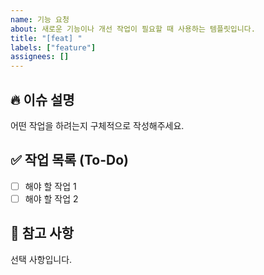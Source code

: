 ```yaml
---
name: 기능 요청
about: 새로운 기능이나 개선 작업이 필요할 때 사용하는 템플릿입니다.
title: "[feat] "
labels: ["feature"]
assignees: []
---
```


## 🔥 이슈 설명

어떤 작업을 하려는지 구체적으로 작성해주세요.

## ✅ 작업 목록 (To-Do)

- [ ] 해야 할 작업 1
- [ ] 해야 할 작업 2

## 📎 참고 사항

선택 사항입니다.